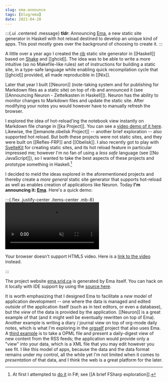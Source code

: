 ```yaml
---
slug: ema-announce
tags: [blog/ema]
date: 2021-04-28
---
```


:::{.ui .centered .message}
**tldr**: Announcing [Ema](https://ema.srid.ca/), a new static site generator in Haskell with hot reload destined to develop an unique kind of apps. This post mostly goes over the background of choosing to create it.
:::

A little over a year ago I created the [rib](https://github.com/srid/rib) static site generator in [[Haskell]] based on [Shake](https://shakebuild.com/) and [[ghcid]]. The idea was to be able to write a more intuitive (so no Makefile-like rules) set of instructions for building a static site, in a type-safe language while enabling quick recompilation cycle that [[ghcid]] provided, all made reproducible in [[Nix]].

Later that year I built [[Neuron]] (note-taking system and for publishing for Markdown files as a static site) on top of rib and announced it (see [[Announcing Neuron - Zettelkasten in Haskell]]). Neuron has the ability to monitor changes to Markdown files and update the static site. After modifying your notes you would however have to manually refresh the browser.

I explored the idea of hot-reload'ing the notebook view instantly on Markdown file change in [[ka Project]]. You can see a [video demo of it here](https://ka.srid.ca/Ka.html). Likewise, the [[emanote.obelisk Project]] -- another brief exploration -- also supported hot reload. But both these projects were not static sites, and they were built on [[Reflex-FRP]] and [[Obelisk]]. I also recently got to play with [SvelteKit](https://kit.svelte.dev/) for creating static sites, and its hot reload feature in particular impressed me; however I'm no fan of using a *less safe* language (see [[No JavaScript]]), so I wanted to take the best aspects of these projects and prototype something in Haskell.[^fsharp]

[^fsharp]: At first I attempted to [do it](https://github.com/srid/Feather) in F#; see [[A brief FSharp exploration]].

I decided to meld the ideas explored in the aforementioned projects and thereby create a *more general* static site generator that supports hot-reload as well as enables creation of applications like Neuron. Today **I'm announcing it: [Ema](https://ema.srid.ca/)**. Here's a quick demo:

:::{.flex .justify-center .items-center .mb-8}
<video autoplay="" loop="" muted="">
  <source src="https://ema.srid.ca/static/ema-demo.mp4" />
  <p>Your browser doesn't support HTML5 video. Here is a <a href="https://ema.srid.ca/static/ema-demo.mp4">link to the video</a> instead.</p>
</video>
:::

The project website [ema.srid.ca](https://ema.srid.ca/) is generated by Ema itself. You can hack on it locally with IDE support by using the [source here](https://github.com/srid/ema-docs). 

It is worth emphasizing that I designed Ema to facilitate a *new model* of application development -- one where the data is managed and edited *outside* of the application itself (such as in text editors, or even a database), but the *view* of the data is provided by the application. [[Neuron]] is a great example of that (and it might well be eventually rewritten on top of Ema). Another example is writing a diary / journal view on top of org-mode daily notes, which is what I'm exploring in the [orgself](https://github.com/srid/orgself) project that also uses Ema. A [third example](https://github.com/srid/ema/issues/10) is to take a OPML file and present a daily-digest view of new content from the RSS feeds; the application would provide only a "view" into your data, which is a XML file that you may edit however you see fit. I like this model of apps, because the data and the data format remains under my control, all the while yet I'm not limited when it comes to _presentation_ of that data, and I think the web is a great platform for the later.
